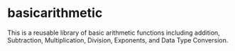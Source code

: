 # basicarithmetic
This is a reusable library of basic arithmetic functions including addition, Subtraction, Multiplication, Division, Exponents, and Data Type Conversion.
